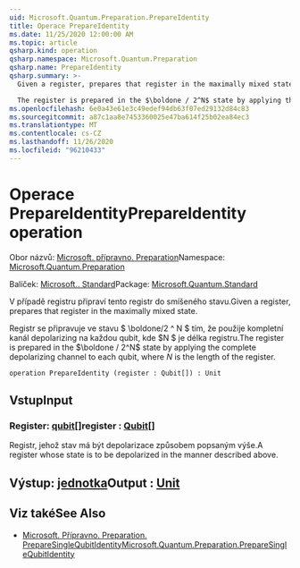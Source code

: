 ```yaml
---
uid: Microsoft.Quantum.Preparation.PrepareIdentity
title: Operace PrepareIdentity
ms.date: 11/25/2020 12:00:00 AM
ms.topic: article
qsharp.kind: operation
qsharp.namespace: Microsoft.Quantum.Preparation
qsharp.name: PrepareIdentity
qsharp.summary: >-
  Given a register, prepares that register in the maximally mixed state.

  The register is prepared in the $\boldone / 2^N$ state by applying the complete depolarizing channel to each qubit, where $N$ is the length of the register.
ms.openlocfilehash: 6e0a43e61e3c49edef94db63f07ed29132d84c83
ms.sourcegitcommit: a87c1aa8e7453360025e47ba614f25b02ea84ec3
ms.translationtype: MT
ms.contentlocale: cs-CZ
ms.lasthandoff: 11/26/2020
ms.locfileid: "96210433"
---
```

# <a name="prepareidentity-operation"></a><span data-ttu-id="62179-102">Operace PrepareIdentity</span><span class="sxs-lookup"><span data-stu-id="62179-102">PrepareIdentity operation</span></span>

<span data-ttu-id="62179-103">Obor názvů: [Microsoft. přípravno. Preparation](xref:Microsoft.Quantum.Preparation)</span><span class="sxs-lookup"><span data-stu-id="62179-103">Namespace: [Microsoft.Quantum.Preparation](xref:Microsoft.Quantum.Preparation)</span></span>

<span data-ttu-id="62179-104">Balíček: [Microsoft.. Standard](https://nuget.org/packages/Microsoft.Quantum.Standard)</span><span class="sxs-lookup"><span data-stu-id="62179-104">Package: [Microsoft.Quantum.Standard](https://nuget.org/packages/Microsoft.Quantum.Standard)</span></span>


<span data-ttu-id="62179-105">V případě registru připraví tento registr do smíšeného stavu.</span><span class="sxs-lookup"><span data-stu-id="62179-105">Given a register, prepares that register in the maximally mixed state.</span></span>

<span data-ttu-id="62179-106">Registr se připravuje ve stavu $ \boldone/2 ^ N $ tím, že použije kompletní kanál depolarizing na každou qubit, kde $N $ je délka registru.</span><span class="sxs-lookup"><span data-stu-id="62179-106">The register is prepared in the $\boldone / 2^N$ state by applying the complete depolarizing channel to each qubit, where $N$ is the length of the register.</span></span>

```qsharp
operation PrepareIdentity (register : Qubit[]) : Unit
```


## <a name="input"></a><span data-ttu-id="62179-107">Vstup</span><span class="sxs-lookup"><span data-stu-id="62179-107">Input</span></span>

### <a name="register--qubit"></a><span data-ttu-id="62179-108">Register: [qubit](xref:microsoft.quantum.lang-ref.qubit)[]</span><span class="sxs-lookup"><span data-stu-id="62179-108">register : [Qubit](xref:microsoft.quantum.lang-ref.qubit)[]</span></span>

<span data-ttu-id="62179-109">Registr, jehož stav má být depolarizace způsobem popsaným výše.</span><span class="sxs-lookup"><span data-stu-id="62179-109">A register whose state is to be depolarized in the manner described above.</span></span>



## <a name="output--unit"></a><span data-ttu-id="62179-110">Výstup: [jednotka](xref:microsoft.quantum.lang-ref.unit)</span><span class="sxs-lookup"><span data-stu-id="62179-110">Output : [Unit](xref:microsoft.quantum.lang-ref.unit)</span></span>



## <a name="see-also"></a><span data-ttu-id="62179-111">Viz také</span><span class="sxs-lookup"><span data-stu-id="62179-111">See Also</span></span>

- [<span data-ttu-id="62179-112">Microsoft. Přípravno. Preparation. PrepareSingleQubitIdentity</span><span class="sxs-lookup"><span data-stu-id="62179-112">Microsoft.Quantum.Preparation.PrepareSingleQubitIdentity</span></span>](xref:Microsoft.Quantum.Preparation.PrepareSingleQubitIdentity)